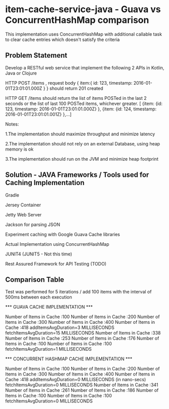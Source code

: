 # item-cache-service-java - Guava vs ConcurrentHashMap comparison
This implementation uses ConcurrentHashMap with additional callable task to clear cache entries which doesn't satisfy the criteria

## Problem Statement
Develop a RESTful web service that implement the following 2 APIs in Kotlin, Java or Clojure

HTTP POST /items , request body { item:{ id: 123, timestamp: 2016-01-01T23:01:01.000Z } } should return 201 created

HTTP GET /items should return the list of items POSTed in the last 2 seconds or the list of last 100 POSTed items, whichever greater. [ {item: {id: 123, timestamp: 2016-01-01T23:01:01.000Z} }, {item: {id: 124, timestamp: 2016-01-01T23:01:01.001Z} },…]

Notes:

1.The implementation should maximize throughput and minimize latency

2.The implementation should not rely on an external Database, using heap memory is ok

3.The implementation should run on the JVM and minimize heap footprint

## Solution - JAVA Frameworks / Tools used for Caching Implementation
Gradle

Jersey Container

Jetty Web Server

Jackson for parsing JSON

Experiment caching with Google Guava Cache libraries

Actual Implementation using ConcurrentHashMap

JUNIT4 (JUNIT5 - Not this time)

Rest Assured Framework for API Testing (TODO)

## Comparison Table

Test was performed for 5 iterations / add 100 items with the interval of 500ms between each execution

 *** GUAVA CACHE IMPLEMENTATION ***
 
 Number of Items in Cache :100
 Number of Items in Cache :200
 Number of Items in Cache :300
 Number of Items in Cache :400
 Number of Items in Cache :418
 addItemsAvgDuration=3 MILLISECONDS
 fetchItemsAvgDuration=15 MILLISECONDS
 Number of Items in Cache :338
 Number of Items in Cache :253
 Number of Items in Cache :176
 Number of Items in Cache :100
 Number of Items in Cache :100
 fetchItemsAvgDuration=1 MILLISECONDS


 *** CONCURRENT HASHMAP CACHE IMPLEMENTATION ***
 
 Number of Items in Cache :100
 Number of Items in Cache :200
 Number of Items in Cache :300
 Number of Items in Cache :400
 Number of Items in Cache :418
 addItemsAvgDuration=0 MILLISECONDS (in nano-secs)
 fetchItemsAvgDuration=0 MILLISECONDS
 Number of Items in Cache :341
 Number of Items in Cache :261
 Number of Items in Cache :186
 Number of Items in Cache :100
 Number of Items in Cache :100
 fetchItemsAvgDuration=0 MILLISECONDS

